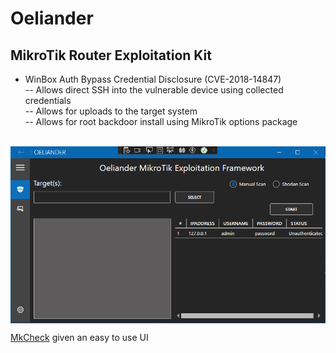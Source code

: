 # Oeliander

## MikroTik Router Exploitation Kit

- WinBox Auth Bypass Credential Disclosure (CVE-2018-14847) <br>
-- Allows direct SSH into the vulnerable device using collected credentials <br>
-- Allows for uploads to the target system <br>
-- Allows for root backdoor install using MikroTik options package <br><br>

<p align="center">
	<img align="center" src="https://raw.githubusercontent.com/whiterabb17/OelianderSource/master/Screenshot.png">
</p>

<a href="https://github.com/whiterabb17/MkCheck">MkCheck</a> given an easy to use UI
